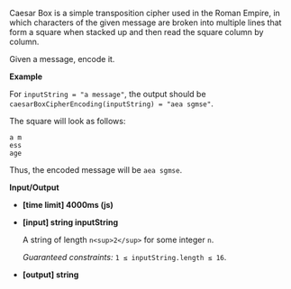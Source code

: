 ﻿Caesar Box is a simple transposition cipher used in the Roman Empire, in which characters of the given message are broken into multiple lines that form a square when stacked up and then read the square column by column.

Given a message, encode it.

**Example**

For `inputString = "a message"`, the output should be
`caesarBoxCipherEncoding(inputString) = "aea sgmse"`.

The square will look as follows:

```
a m
ess
age

```

Thus, the encoded message will be `aea sgmse`.

**Input/Output**

*   **[time limit] 4000ms (js)**

*   **[input] string inputString**

    A string of length `n<sup>2</sup>` for some integer `n`.

    _Guaranteed constraints:_
    `1 ≤ inputString.length ≤ 16`.

*   **[output] string**